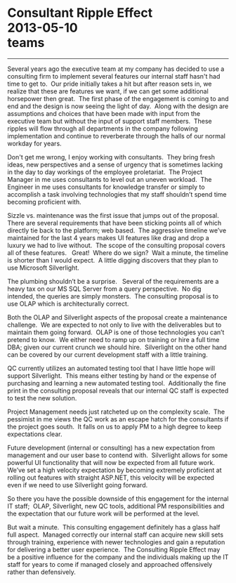 # Consultant Ripple Effect<br>2013-05-10<br>teams<br>
---
  
Several years ago the executive team at my company has decided to use a consulting firm to implement several features our internal staff hasn't had time to get to.  Our pride initially takes a hit but after reason sets in, we realize that these are features we want, if we can get some additional horsepower then great.  The first phase of the engagement is coming to and end and the design is now seeing the light of day.  Along with the design are assumptions and choices that have been made with input from the executive team but without the input of support staff members.  These ripples will flow through all departments in the company following implementation and continue to reverberate through the halls of our normal workday for years.  


Don't get me wrong, I enjoy working with consultants.  They bring fresh ideas, new perspectives and a sense of urgency that is sometimes lacking in the day to day workings of the employee proletariat.  The Project Manager in me uses consultants to level out an uneven workload.  The Engineer in me uses consultants for knowledge transfer or simply to accomplish a task involving technologies that my staff shouldn’t spend time becoming proficient with.

Sizzle vs. maintenance was the first issue that jumps out of the proposal.  There are several requirements that have been sticking points all of which directly tie back to the platform; web based.  The aggressive timeline we’ve maintained for the last 4 years makes UI features like drag and drop a luxury we had to live without.  The scope of the consulting proposal covers all of these features.   Great!  Where do we sign?  Wait a minute, the timeline is shorter than I would expect.  A little digging discovers that they plan to use Microsoft Silverlight.

The plumbing shouldn’t be a surprise.   Several of the requirements are a heavy tax on our MS SQL Server from a query perspective.  No dig intended, the queries are simply monsters.  The consulting proposal is to use OLAP which is architecturally correct.

Both the OLAP and Silverlight aspects of the proposal create a maintenance challenge.  We are expected to not only to live with the deliverables but to maintain them going forward.  OLAP is one of those technologies you can’t pretend to know.  We either need to ramp up on training or hire a full time DBA; given our current crunch we should hire.  Silverlight on the other hand can be covered by our current development staff with a little training.

QC currently utilizes an automated testing tool that I have little hope will support Silverlight.  This means either testing by hand or the expense of purchasing and learning a new automated testing tool.  Additionally the fine print in the consulting proposal reveals that our internal QC staff is expected to test the new solution. 

Project Management needs just ratcheted up on the complexity scale.  The pessimist in me views the QC work as an escape hatch for the consultants if the project goes south.  It falls on us to apply PM to a high degree to keep expectations clear. 

Future development (internal or consulting) has a new expectation from management and our user base to contend with.  Silverlight allows for some powerful UI functionality that will now be expected from all future work.  We’ve set a high velocity expectation by becoming extremely proficient at rolling out features with straight ASP.NET, this velocity will be expected even if we need to use Silverlight going forward.

So there you have the possible downside of this engagement for the internal IT staff;  OLAP, Silverlight, new QC tools, additional PM responsibilities and the expectation that our future work will be performed at the level.

But wait a minute.  This consulting engagement definitely has a glass half full aspect.  Managed correctly our internal staff can acquire new skill sets through training, experience with newer technologies and gain a reputation for delivering a better user experience.  The Consulting Ripple Effect may be a positive influence for the company and the individuals making up the IT staff for years to come if managed closely and approached offensively rather than defensively.

  

